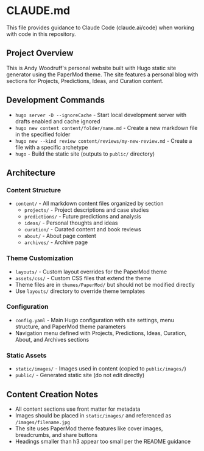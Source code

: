 # CLAUDE.md

This file provides guidance to Claude Code (claude.ai/code) when working with code in this repository.

## Project Overview

This is Andy Woodruff's personal website built with Hugo static site generator using the PaperMod theme. The site features a personal blog with sections for Projects, Predictions, Ideas, and Curation content.

## Development Commands

- `hugo server -D --ignoreCache` - Start local development server with drafts enabled and cache ignored
- `hugo new content content/folder/name.md` - Create a new markdown file in the specified folder
- `hugo new --kind review content/reviews/my-new-review.md` - Create a file with a specific archetype
- `hugo` - Build the static site (outputs to `public/` directory)

## Architecture

### Content Structure
- `content/` - All markdown content files organized by section
  - `projects/` - Project descriptions and case studies
  - `predictions/` - Future predictions and analysis
  - `ideas/` - Personal thoughts and ideas
  - `curation/` - Curated content and book reviews
  - `about/` - About page content
  - `archives/` - Archive page

### Theme Customization
- `layouts/` - Custom layout overrides for the PaperMod theme
- `assets/css/` - Custom CSS files that extend the theme
- Theme files are in `themes/PaperMod/` but should not be modified directly
- Use `layouts/` directory to override theme templates

### Configuration
- `config.yaml` - Main Hugo configuration with site settings, menu structure, and PaperMod theme parameters
- Navigation menu defined with Projects, Predictions, Ideas, Curation, About, and Archives sections

### Static Assets
- `static/images/` - Images used in content (copied to `public/images/`)
- `public/` - Generated static site (do not edit directly)

## Content Creation Notes

- All content sections use front matter for metadata
- Images should be placed in `static/images/` and referenced as `/images/filename.jpg`
- The site uses PaperMod theme features like cover images, breadcrumbs, and share buttons
- Headings smaller than h3 appear too small per the README guidance